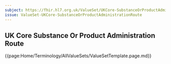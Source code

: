 ```yaml
---
subject: https://fhir.hl7.org.uk/ValueSet/UKCore-SubstanceOrProductAdministrationRoute
issue: ValueSet-UKCore-SubstanceOrProductAdministrationRoute
---
```

## UK Core  Substance Or Product Administration Route

{{page:Home/Terminology/AllValueSets/ValueSetTemplate.page.md}}